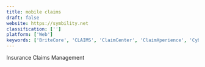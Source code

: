 ```yaml
---
title: mobile claims
draft: false 
website: https://symbility.net
classification: ['']
platform: ['Web']
keywords: ['BriteCore', 'CLAIMS', 'ClaimCenter', 'ClaimXperience', 'CyberSource', 'Pega', 'QuickCap', 'SIMS', 'Snapsheet']
---
```

Insurance Claims Management